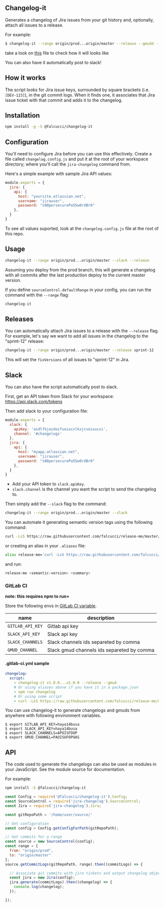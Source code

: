 Changelog-it
------------------------

Generates a changelog of Jira issues from your git history and, optionally, attach all issues to a release.

For example:

```bash
$ changelog-it --range origin/prod...origin/master --release --gmudd --summary "some summary..."
```

take a look on [this](https://github.com/falcucci/changelog-it/blob/master/changelog.example.md) file to check how it will looks like


You can also have it automatically post to slack!

## How it works

The script looks for Jira issue keys, surrounded by square brackets (i.e. `[DEV-123]`), in the git commit logs. When it finds one, it associates that Jira issue ticket with that commit and adds it to the changelog.


## Installation

```bash
npm install -g -S @falcucci/changelog-it
```


## Configuration

You'll need to configure Jira before you can use this effectively. Create a file called `changelog.config.js` and put it at the root of your workspace directory; where you'll call the `jira-changelog` command from.

Here's a simple example with sample Jira API values:

```javascript
module.exports = {
  jira: {
    api: {
      host: "yoursite.atlassian.net",
      username: "jirauser",
      password: "s00persecurePa55w0rdBr0"
    },
  }
}
```

To see all values suported, look at the `changelog.config.js` file at the root of this repo.

## Usage

```bash
changelog-it --range origin/prod...origin/master --slack --release
```

Assuming you deploy from the prod branch, this will generate a changelog with all commits after the last production deploy to the current master version.

If you define `sourceControl.defaultRange` in your config, you can run the command with the `--range` flag:

```bash
changelog-it
```

## Releases

You can automatically attach Jira issues to a release with the `--release` flag. For example, let's say we want to add all issues in the changelog to the "sprint-12" release:

```bash
changelog-it --range origin/prod...origin/master --release sprint-12
```

This will set the `fixVersions` of all issues to "sprint-12" in Jira.

## Slack

You can also have the script automatically post to slack.

First, get an API token from Slack for your workspace:
https://api.slack.com/tokens

Then add slack to your configuration file:

```javascript
module.exports = {
  slack: {
    apiKey: 'asdlfkjasdoifuoiucvlkxjcvoixucvi',
    channel: '#changelogs'
  },
  jira: {
    api: {
      host: "myapp.atlassian.net",
      username: "jirauser",
      password: "s00persecurePa55w0rdBr0"
    },
  }
}
```

 * Add your API token to `slack.apiKey`.
 * `slack.channel` is the channel you want the script to send the changelog to.

Then simply add the `--slack` flag to the command:

```bash
changelog-it --range origin/prod...origin/master --slack
```

You can automate it generating semantic version tags using the following command:
```bash
curl -LsS https://raw.githubusercontent.com/falcucci/release-me/master/changelog-it.sh | bash -s <semantic-version> <summary>
```
or creating an alias in your `.aliases` file:
```bash
alias release-me='curl -LsS https://raw.githubusercontent.com/falcucci/release-me/master/changelog-it.sh | bash -s $1 $2'
```
and run:
```bash
release-me <semantic-version> <summary>
```

### GitLab CI

**note: this requires npm to run+**

Store the following envs in [GitLab CI variable](https://docs.gitlab.com/ee/ci/variables/#variables).

| name | description |
| ---- | ----------- |
| `GITLAB_API_KEY`  | Gitlab api key |
| `SLACK_API_KEY`   | Slack api key |
| `SLACK_CHANNELS`  | Slack channels ids separeted by comma |
| `GMUD_CHANNEL`    | Slack gmud channels ids separeted by comma |

#### .gitlab-ci.yml sample

```yaml
changelog:
  script:
    - changelog-it v1.0.0...v2.0.0 --release --gmud
    # Or using aliases above if you have it in a package.json
    - npm run changelog
    # Or using some script
    - curl -LsS https://raw.githubusercontent.com/falcucci/release-me/master/ci-changelog-it.sh | bash -s
```

You can use changelog-it to generate changelogs and gmuds from anywhere with following
environment variables.

```shell
$ export GITLAB_API_KEY=haya14busa
$ export SLACK_API_KEY=haya14busa
$ export SLACK_CHANNELS=APOISFDUP
$ export GMUD_CHANNEL=PAOISUFOPUAS
```

## API
The code used to generate the changelogs can also be used as modules in your JavaScript.
See the module source for documentation.

For example:

```bash
npm install -S @falcucci/changelog-it
```

```javascript
const Config = require('@falcucci/changelog-it').Config;
const SourceControl = require('jira-changelog').SourceControl;
const Jira = require('jira-changelog').Jira;

const gitRepoPath = '/home/user/source/'

// Get configuration
const config = Config.getConfigForPath(gitRepoPath);

// Get commits for a range
const source = new SourceControl(config);
const range = {
  from: "origin/prod",
  to: "origin/master"
};
source.getCommitLogs(gitRepoPath, range).then((commitLogs) => {

  // Associate git commits with jira tickets and output changelog object
  const jira = new Jira(config);
  jira.generate(commitLogs).then((changelog) => {
    console.log(changelog);
  });

});
```
